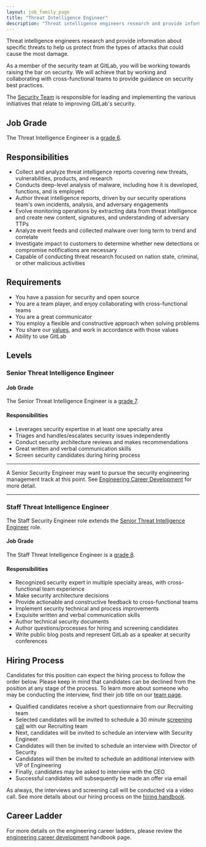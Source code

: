 ```yaml
---
layout: job_family_page
title: "Threat Intelligence Engineer"
description: "Threat intelligence engineers research and provide information about specific threats to help us protect from the types of attacks that could cause the most damage."
---
```


Threat intelligence engineers research and provide information about specific threats to help us protect from the types of attacks that could cause the most damage.

As a member of the security team at GitLab, you will be working towards raising the bar on security. We will achieve that by working and collaborating with cross-functional teams to provide guidance on security best practices.

The [Security Team](/handbook/security) is responsible for leading and
implementing the various initiatives that relate to improving GitLab's security.

## Job Grade

The Threat Intelligence Engineer is a [grade 6](/handbook/total-rewards/compensation/compensation-calculator/#gitlab-job-grades).

## Responsibilities
- Collect and analyze threat intelligence reports covering new threats, vulnerabilities, products, and research
- Conducts deep-level analysis of malware, including how it is developed, functions, and is employed
- Author threat intelligence reports, driven by our security operations team's own incidents, analysis, and adversary engagements
- Evolve monitoring operations by extracting data from threat intelligence and create new content, signatures, and understanding of adversary TTPs
- Analyze event feeds and collected malware over long term to trend and correlate
- Investigate impact to customers to determine whether new detections or compromise notifications are necessary
- Capable of conducting threat research focused on nation state, criminal, or other malicious activities

## Requirements

- You have a passion for security and open source
- You are a team player, and enjoy collaborating with cross-functional teams
- You are a great communicator
- You employ a flexible and constructive approach when solving problems
- You share our [values](/handbook/values/), and work in accordance with those values
- Ability to use GitLab

## Levels

### Senior Threat Intelligence Engineer

#### Job Grade

The Senior Threat Intelligence Engineer is a [grade 7](/handbook/total-rewards/compensation/compensation-calculator/#gitlab-job-grades).

#### Responsibilities
* Leverages security expertise in at least one specialty area
* Triages and handles/escalates security issues independently
* Conduct security architecture reviews and makes recommendations
* Great written and verbal communication skills
* Screen security candidates during hiring process

***

A Senior Security Engineer may want to pursue the security engineering management track at this point. See [Engineering Career Development](/handbook/engineering/career-development/) for more detail.

***

### Staff Threat Intelligence Engineer

The Staff Security Engineer role extends the [Senior Threat Intelligence Engineer](#senior-threat-intelligence-engineer) role.

#### Job Grade

The Staff Threat Intelligence Engineer is a [grade 8](/handbook/total-rewards/compensation/compensation-calculator/#gitlab-job-grades).

#### Responsibilities
* Recognized security expert in multiple specialty areas, with cross-functional team experience
* Make security architecture decisions
* Provide actionable and constructive feedback to cross-functional teams
* Implement security technical and process improvements
* Exquisite written and verbal communication skills
* Author technical security documents
* Author questions/processes for hiring and screening candidates
* Write public blog posts and represent GitLab as a speaker at security conferences

## Hiring Process

Candidates for this position can expect the hiring process to follow the order below. Please keep in mind that candidates can be declined from the position at any stage of the process. To learn more about someone who may be conducting the interview, find their job title on our [team page](/company/team/).

- Qualified candidates receive a short questionnaire from our Recruiting team
- Selected candidates will be invited to schedule a 30 minute [screening call](/handbook/hiring/interviewing/#screening-call) with our Recruiting team
- Next, candidates will be invited to schedule an interview with Security Engineer
- Candidates will then be invited to schedule an interview with Director of Security
- Candidates will then be invited to schedule an additional interview with VP of Engineering
- Finally, candidates may be asked to interview with the CEO
- Successful candidates will subsequently be made an offer via email

As always, the interviews and screening call will be conducted via a video call.
See more details about our hiring process on the [hiring handbook](/handbook/hiring/).

## Career Ladder

For more details on the engineering career ladders, please review the [engineering career development](/handbook/engineering/career-development/#roles) handbook page.
